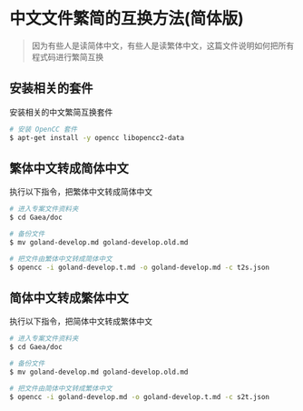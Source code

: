# 中文文件繁简的互换方法(简体版) 

> 因为有些人是读简体中文，有些人是读繁体中文，这篇文件说明如何把所有程式码进行繁简互换

## 安装相关的套件

安装相关的中文繁简互换套件

```bash
# 安装 OpenCC 套件
$ apt-get install -y opencc libopencc2-data
```

## 繁体中文转成简体中文

执行以下指令，把繁体中文转成简体中文

```bash
# 进入专案文件资料夹
$ cd Gaea/doc

# 备份文件
$ mv goland-develop.md goland-develop.old.md

# 把文件由繁体中文转成简体中文
$ opencc -i goland-develop.t.md -o goland-develop.md -c t2s.json
```

## 简体中文转成繁体中文

执行以下指令，把简体中文转成繁体中文

```bash
# 进入专案文件资料夹
$ cd Gaea/doc

# 备份文件
$ mv goland-develop.md goland-develop.old.md

# 把文件由简体中文转成繁体中文
$ opencc -i goland-develop.md -o goland-develop.t.md -c s2t.json
```

